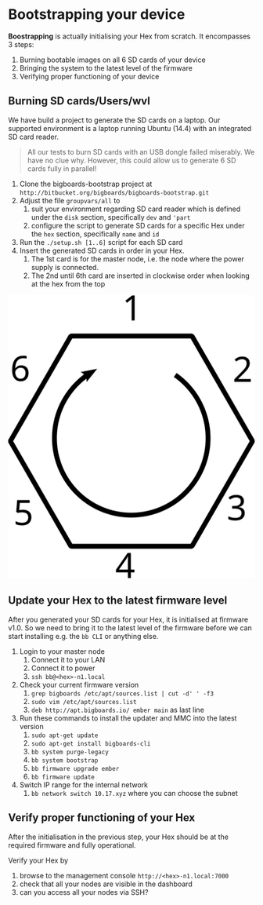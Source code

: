 # Bootstrapping your device

**Boostrapping** is actually initialising your Hex from scratch. It encompasses 3 steps: 

1. Burning bootable images on all 6 SD cards of your device
2. Bringing the system to the latest level of the firmware
3. Verifying proper functioning of your device

## Burning SD cards/Users/wvl
We have build a project to generate the SD cards on a laptop. Our supported environment is a laptop running Ubuntu (14.4) with an integrated SD card reader. 

> All our tests to burn SD cards with an USB dongle failed miserably. We have no clue why. However, this could allow us to generate 6 SD cards fully in parallel!

1. Clone the bigboards-bootstrap project at `http://bitbucket.org/bigboards/bigboards-bootstrap.git`
2. Adjust the file `groupvars/all` to 
	1. suit your environment regarding SD card reader which is defined under the `disk` section, specifically `dev` and `'part`
	2. configure the script to generate SD cards for a specific Hex under the `hex` section, specifically `name` and `id`
3. Run the `./setup.sh [1..6]` script for each SD card 
4. Insert the generated SD cards in order in your Hex. 
	1. The 1st card is for the master node, i.e. the node where the power supply is connected.
	2. The 2nd until 6th card are inserted in clockwise order when looking at the hex from the top

![Hex and order of nodes](hex-nodes.svg)

## Update your Hex to the latest firmware level
After you generated your SD cards for your Hex, it is initialised at firmware v1.0. So we need to bring it to the latest level of the firmware before we can start installing e.g. the `bb CLI` or anything else.

1. Login to your master node
	1. Connect it to your LAN
	1. Connect it to power
	1. `ssh bb@<hex>-n1.local`
1. Check your current firmware version
   1. `grep bigboards /etc/apt/sources.list | cut -d' ' -f3`
   1. `sudo vim /etc/apt/sources.list`
   1. `deb http://apt.bigboards.io/ ember main` as last line
1. Run these commands to install the updater and MMC into the latest version
   1. `sudo apt-get update`
	1. `sudo apt-get install bigboards-cli`
	1. `bb system purge-legacy`
	1. `bb system bootstrap`
	1. `bb firmware upgrade ember`
	1. `bb firmware update`
1. Switch IP range for the internal network
   1. `bb network switch 10.17.xyz` where you can choose the subnet

## Verify proper functioning of your Hex
After the initialisation in the previous step, your Hex should be at the required firmware and fully operational. 

Verify your Hex by 

1. browse to the management console `http://<hex>-n1.local:7000`
1. check that all your nodes are visible in the dashboard
1. can you access all your nodes via SSH?
